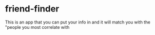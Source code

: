 # friend-finder
This is an app that you can put your info in and it will match you with the "people you most correlate with
